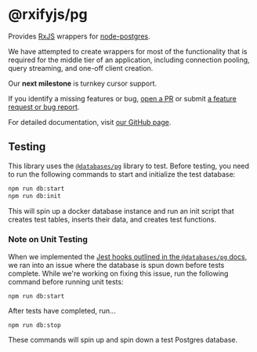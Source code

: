 # @rxifyjs/pg

Provides [RxJS](https://www.npmjs.com/package/rxjs) wrappers for
[node-postgres](https://www.npmjs.com/package/pg).

We have attempted to create wrappers for most of the functionality that is
required for the middle tier of an application, including
connection pooling, query streaming, and one-off client creation.

Our **next milestone** is turnkey cursor support.

If you identify a missing features or bug,
[open a PR](https://github.com/rxify/pg/pulls) or submit
[a feature request or bug report](https://github.com/rxify/pg/issues).

For detailed documentation, visit [our GitHub page](https://rxify.github.io/pg/).

## Testing

This library uses the [`@databases/pg`](https://www.atdatabases.org/docs/pg-test)
library to test. Before testing, you need to run the following commands to
start and initialize the test database:

```bash
npm run db:start
npm run db:init
```

This will spin up a docker database instance and run an init script that creates
test tables, inserts their data, and creates test functions.

### Note on Unit Testing

When we implemented the
[Jest hooks outlined in the `@databases/pg` docs](https://www.atdatabases.org/docs/pg-test#jest),
we ran into an issue where the database is spun down before tests complete.
While we're working on fixing this issue, run the following command
before running unit tests:

```
npm run db:start
```

After tests have completed, run...

```
npm run db:stop
```

These commands will spin up and spin down a test Postgres database.

